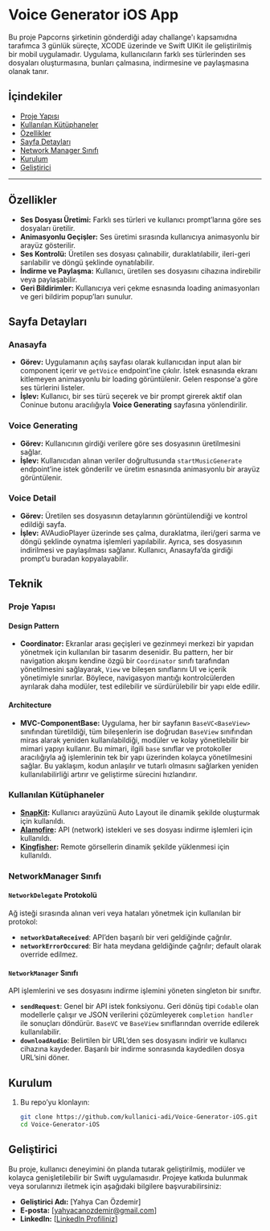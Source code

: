 # Voice Generator iOS App

Bu proje Papcorns şirketinin gönderdiği aday challange'ı kapsamıdna tarafımca 3 günlük süreçte, XCODE üzerinde ve Swift UIKit ile geliştirilmiş bir mobil uygulamadır. Uygulama, kullanıcıların farklı ses türlerinden ses dosyaları oluşturmasına, bunları çalmasına, indirmesine ve paylaşmasına olanak tanır.

## İçindekiler

- [Proje Yapısı](#proje-yapısı)
- [Kullanılan Kütüphaneler](#kullanılan-kütüphaneler)
- [Özellikler](#özellikler)
- [Sayfa Detayları](#sayfa-detayları)
- [Network Manager Sınıfı](#networkManager-sınıfı)
- [Kurulum](#kurulum)
- [Geliştirici](#geliştirici)

---

## Özellikler

- **Ses Dosyası Üretimi:** Farklı ses türleri ve kullanıcı prompt’larına göre ses dosyaları üretilir.
- **Animasyonlu Geçişler:** Ses üretimi sırasında kullanıcıya animasyonlu bir arayüz gösterilir.
- **Ses Kontrolü:** Üretilen ses dosyası çalınabilir, duraklatılabilir, ileri-geri sarılabilir ve döngü şeklinde oynatılabilir.
- **İndirme ve Paylaşma:** Kullanıcı, üretilen ses dosyasını cihazına indirebilir veya paylaşabilir.
- **Geri Bildirimler:** Kullanıcıya veri çekme esnasında loading animasyonları ve geri bildirim popup’ları sunulur.

## Sayfa Detayları

### Anasayfa
- **Görev:** Uygulamanın açılış sayfası olarak kullanıcıdan input alan bir component içerir ve `getVoice` endpoint’ine çıkılır. İstek esnasında ekranı kitlemeyen animasyonlu bir loading görüntülenir. Gelen response'a göre ses türlerini listeler. 
- **İşlev:** Kullanıcı, bir ses türü seçerek ve bir prompt girerek aktif olan Coninue butonu aracılığıyla **Voice Generating** sayfasına yönlendirilir.

### Voice Generating
- **Görev:** Kullanıcının girdiği verilere göre ses dosyasının üretilmesini sağlar.
- **İşlev:** Kullanıcıdan alınan veriler doğrultusunda `startMusicGenerate` endpoint’ine istek gönderilir ve üretim esnasında animasyonlu bir arayüz görüntülenir.

### Voice Detail
- **Görev:** Üretilen ses dosyasının detaylarının görüntülendiği ve kontrol edildiği sayfa.
- **İşlev:** AVAudioPlayer üzerinde ses çalma, duraklatma, ileri/geri sarma ve döngü şeklinde oynatma işlemleri yapılabilir. Ayrıca, ses dosyasının indirilmesi ve paylaşılması sağlanır. Kullanıcı, Anasayfa’da girdiği prompt’u buradan kopyalayabilir.

## Teknik

### Proje Yapısı

#### Design Pattern
- **Coordinator:** Ekranlar arası geçişleri ve gezinmeyi merkezi bir yapıdan yönetmek için kullanılan bir tasarım desenidir. Bu pattern, her bir navigation akışını kendine özgü bir `Coordinator` sınıfı tarafından yönetilmesini sağlayarak, `View` ve bileşen sınıflarını UI ve içerik yönetimiyle sınırlar. Böylece, navigasyon mantığı kontrolcülerden ayrılarak daha modüler, test edilebilir ve sürdürülebilir bir yapı elde edilir.

#### Architecture
- **MVC-ComponentBase:** Uygulama, her bir sayfanın `BaseVC<BaseView>` sınıfından türetildiği, tüm bileşenlerin ise doğrudan `BaseView` sınıfından miras alarak yeniden kullanılabildiği, modüler ve kolay yönetilebilir bir mimari yapıyı kullanır. Bu mimari, ilgili `base` sınıflar ve protokoller aracılığıyla ağ işlemlerinin tek bir yapı üzerinden kolayca yönetilmesini sağlar. Bu yaklaşım, kodun anlaşılır ve tutarlı olmasını sağlarken yeniden kullanılabilirliği artırır ve geliştirme sürecini hızlandırır.

### Kullanılan Kütüphaneler

- **[SnapKit](https://github.com/SnapKit/SnapKit):** Kullanıcı arayüzünü Auto Layout ile dinamik şekilde oluşturmak için kullanıldı.
- **[Alamofire](https://github.com/Alamofire/Alamofire):** API (network) istekleri ve ses dosyası indirme işlemleri için kullanıldı.
- **[Kingfisher](https://github.com/onevcat/Kingfisher):** Remote görsellerin dinamik şekilde yüklenmesi için kullanıldı.

### NetworkManager Sınıfı

#### `NetworkDelegate` Protokolü

Ağ isteği sırasında alınan veri veya hataları yönetmek için kullanılan bir protokol:
- **`networkDataReceived`**: API’den başarılı bir veri geldiğinde çağrılır.
- **`networkErrorOccured`**: Bir hata meydana geldiğinde çağrılır; default olarak override edilmez.

#### `NetworkManager` Sınıfı

API işlemlerini ve ses dosyasını indirme işlemini yöneten singleton bir sınıftır.

- **`sendRequest`**: Genel bir API istek fonksiyonu. Geri dönüş tipi `Codable` olan modellerle çalışır ve JSON verilerini çözümleyerek `completion handler` ile sonuçları döndürür. `BaseVC` ve `BaseView` sınıflarından override edilerek kullanılabilir.
- **`downloadAudio`**: Belirtilen bir URL’den ses dosyasını indirir ve kullanıcı cihazına kaydeder. Başarılı bir indirme sonrasında kaydedilen dosya URL’sini döner.

## Kurulum

1. Bu repo’yu klonlayın:
   ```bash
   git clone https://github.com/kullanici-adi/Voice-Generator-iOS.git
   cd Voice-Generator-iOS

## Geliştirici

Bu proje, kullanıcı deneyimini ön planda tutarak geliştirilmiş, modüler ve kolayca genişletilebilir bir Swift uygulamasıdır. Projeye katkıda bulunmak veya sorularınızı iletmek için aşağıdaki bilgilere başvurabilirsiniz:

- **Geliştirici Adı:** [Yahya Can Özdemir]
- **E-posta:** [yahyacanozdemir@gmail.com]
- **LinkedIn:** [[LinkedIn Profiliniz](https://www.linkedin.com/in/yahyacanozdemir/)]

